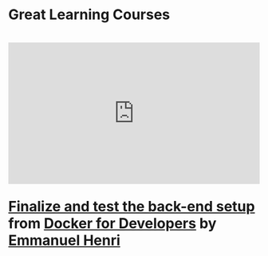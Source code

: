 <h1>Great Learning Courses<h1>

<div style="position:relative;height:0;padding-bottom:56.25%"><iframe width="640" height="360" src="https://www.linkedin.com/learning/embed/docker-for-developers-14493163/finalize-and-test-the-back-end-setup?autoplay=true&claim=AQFyOi7SVG1r3AAAAYhFIia181qFFCqQYUFKG5j4g0jIMuS-jXK3fjpJADULI1ek1sWEflGNo6HlTEQWnEdFBCQ2CBTxjAM2vhNSSqqF35ZXX_Zb6MdBlJLqK4AyFoZ6TBFHNysaWHehmAD4O58CRSeHd14Cm7oqVOqRQDCVJULqKga3d7ZdcVAAtyrixN4zAPd_rkyz1Bhv_DOREoKki8St31O-SP9pdkMD1VDf3_iT_5StvVMgOQINDHBGl0jFaqRLwK5cjlWQs4THobrxtNLCQgWoMUiGIZYnlDKTy3OGfgKejKn7AljBeEhOKdUJFLJYvg4dY2IiDKdisfbq9V4mbRKkvtAlMcKs4mnuHiol9xc8Vi6rykkh1eBhAsirRNNPzUsCj41HsWvKpVwztpB1AqNPcNobs6YJtpasDh1FtG6hFS6LhNqzxNH3jhjr451dOUlhQEbFxY61YSla3ze9C0e1h2ax-FjqHxlyHzmhIQYVkBCs3ACEmjf4GC_6-fR_A7TOLFGzR9tFb_6xkZy775Qy3-I5VfB06ygFRsb80U_fMTfvsjXsJYFGE4M_GocrsmQgjVuUJ4ol6aT5g04_FmiOJbm6OIF9X3v5cgYnZL6KxMpG_e2dehhFxyUUBJs20mdOHw-dKS5qiS2eTksBm_Qbf-u0fXZtl3C_KVyjf-WbxhbXS4rNDdvyexE3h3ybgbYTwy-0lQsqVLyzo46ox3d5VEwuGrkLzdiWMpKXhjYxABc0Y9CT77RNoQind49byW4KNd2JGWc7zrNCpj0t42OoXfYN7qF44xPxGLHG_lDpJJ6tD9gvXPIjlgR5NVUZIhMxNPUba4ShDZpafcFuvPsAqnJuaFPCYj4dqjHHBTJCdUCidhzUHLjDMDO7kT6hmCf_Lcj21obp-pUzc0BKusPnNjAt-rV2ZiLqqW3GkR-nQfKaQGQyK-NOyvXakrcyUm3_gucurJJtLWqlXortqSlBaGhP5BVekA0oByMyvzGtZiQSrMU6bprGD9o2NedbqpttknXBP1KN5d5VOP0Hy6zk5fkiHTPg9EK1EgX9X1t6tX3mZTrdBprai-4Bo0b1TuzalxZSeF1bO0krfDNczgj18rC_Rps_qfprj6j_dceSndtvmZNsfbAkpLKTxTJwxicrKV7w6YmH0A12BDn0d5yQfuYXnkU37sK8yjlghsvHdej6LEV9ydsNNeO2vTNVIdkesgt4XaesS6zHFG6A7VR3&lipi=urn%3Ali%3Apage%3Ad_learning_content%3Bly3vxLG%2FRPW5dSDmuNzGYw%3D%3D&licu" mozallowfullscreen="true" webkitallowfullscreen="true" allowfullscreen="true" frameborder="0" style="position:absolute;width:100%;height:100%;left:0"></iframe></div><p><strong><a href="https://www.linkedin.com/learning/docker-for-developers-14493163/finalize-and-test-the-back-end-setup?trk=embed_lil">Finalize and test the back-end setup</a></strong> from <strong><a href="https://www.linkedin.com/learning/docker-for-developers-14493163?trk=embed_lil">Docker for Developers</a></strong> by <strong><a href="https://www.linkedin.com/learning/instructors/emmanuel-henri?trk=embed_lil">Emmanuel Henri</a></strong></p>
  
